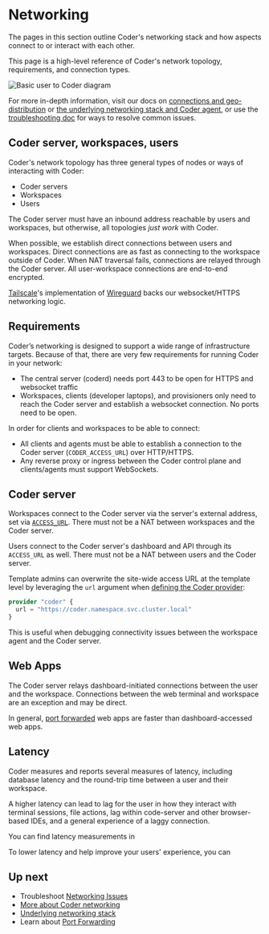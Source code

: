 # Networking

The pages in this section outline Coder's networking stack and how aspects
connect to or interact with each other.

This page is a high-level reference of Coder's network topology, requirements,
and connection types.

![Basic user to Coder diagram](../../images/admin/networking/network-stack/network-user-workspace.png)

For more in-depth information, visit our docs on [connections and geo-distribution](./more-networking/index.md) or [the underlying networking stack and Coder agent](./more-networking/underlying-stack.md), or use the [troubleshooting doc](./troubleshooting.md) for ways to resolve common issues.

## Coder server, workspaces, users

Coder's network topology has three general types of nodes or ways of interacting
with Coder:

- Coder servers
- Workspaces
- Users

The Coder server must have an inbound address reachable by users and workspaces,
but otherwise, all topologies _just work_ with Coder.

When possible, we establish direct connections between users and workspaces.
Direct connections are as fast as connecting to the workspace outside of Coder.
When NAT traversal fails, connections are relayed through the Coder server. All
user-workspace connections are end-to-end encrypted.

[Tailscale](https://tailscale.com)'s implementation of
[Wireguard](https://www.wireguard.com/) backs our websocket/HTTPS networking logic.

## Requirements

Coder’s networking is designed to support a wide range of infrastructure targets.
Because of that, there are very few requirements for running Coder in your network:

- The central server (coderd) needs port 443 to be open for HTTPS and websocket traffic
- Workspaces, clients (developer laptops), and provisioners only need to reach the Coder server and establish a websocket connection. No ports need to be open.

In order for clients and workspaces to be able to connect:

- All clients and agents must be able to establish a connection to the Coder
  server (`CODER_ACCESS_URL`) over HTTP/HTTPS.
- Any reverse proxy or ingress between the Coder control plane and
  clients/agents must support WebSockets.

## Coder server

Workspaces connect to the Coder server via the server's external address, set
via [`ACCESS_URL`](../../admin/setup/index.md#access-url). There must not be a
NAT between workspaces and the Coder server.

Users connect to the Coder server's dashboard and API through its `ACCESS_URL`
as well. There must not be a NAT between users and the Coder server.

Template admins can overwrite the site-wide access URL at the template level by
leveraging the `url` argument when
[defining the Coder provider](https://registry.terraform.io/providers/coder/coder/latest/docs#url):

```terraform
provider "coder" {
  url = "https://coder.namespace.svc.cluster.local"
}
```

This is useful when debugging connectivity issues between the workspace agent
and the Coder server.

## Web Apps

The Coder server relays dashboard-initiated connections between the user and
the workspace.
Connections between the web terminal and workspace are an exception and may be
direct.

In general, [port forwarded](./port-forwarding.md) web apps are faster than
dashboard-accessed web apps.

## Latency

Coder measures and reports several measures of latency, including database latency and the round-trip time between a user and their workspace.

A higher latency can lead to lag for the user in how they interact with terminal sessions, file actions, lag within code-server and other browser-based IDEs, and a general experience of a laggy connection.

You can find latency measurements in

To lower latency and help improve your users' experience, you can

## Up next

- Troubleshoot [Networking Issues](./troubleshooting.md)
- [More about Coder networking](./more-networking/index.md)
- [Underlying networking stack](./more-networking/underlying-stack.md)
- Learn about [Port Forwarding](./port-forwarding.md)
